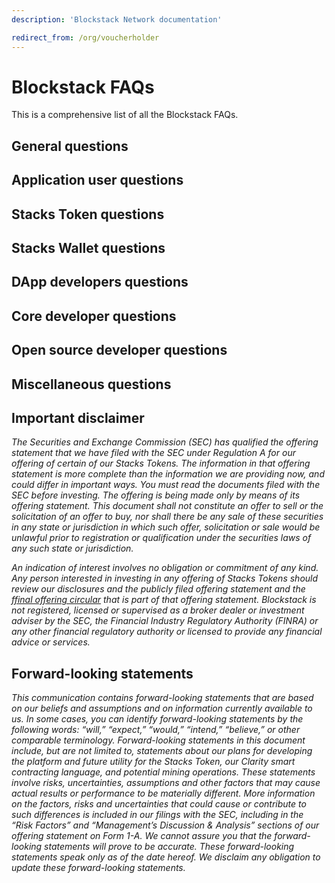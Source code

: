 ```yaml
---
description: 'Blockstack Network documentation'

redirect_from: /org/voucherholder
---
```


# Blockstack FAQs

This is a comprehensive list of all the Blockstack FAQs.

## General questions

<!-- {% for faq in site.data.theFAQs.faqs %} -->
<!--    {% if faq.category == 'general' %} -->
<!-- ### {{ faq.question }} -->
<!-- <div class="faq-answer"> -->
<!-- {{ faq.answer }} -->
<!-- </div> -->
<!--   {% endif %} -->
<!-- {% endfor %} -->

## Application user questions

<!-- {% for faq in site.data.theFAQs.faqs %} -->
<!--    {% if faq.category == 'appusers' %} -->
<!-- ### {{ faq.question }} -->
<!-- <div class="faq-answer"> -->
<!-- {{ faq.answer }} -->
<!-- </div> -->
<!--   {% endif %} -->
<!-- {% endfor %} -->

## Stacks Token questions

<!-- {% for faq in site.data.theFAQs.faqs %} -->
<!--    {% if faq.category == 'tokens' %} -->
<!-- ### {{ faq.question }} -->
<!-- <div class="faq-answer"> -->
<!-- {{ faq.answer }} -->
<!-- </div> -->
<!--   {% endif %} -->
<!-- {% endfor %} -->

## Stacks Wallet questions

<!-- {% for faq in site.data.theFAQs.faqs %} -->
<!--    {% if faq.category == 'wallet' %} -->
<!-- ### {{ faq.question }} -->
<!-- <div class="faq-answer"> -->
<!-- {{ faq.answer }} -->
<!-- </div> -->
<!--   {% endif %} -->
<!-- {% endfor %} -->

## DApp developers questions

<!-- {% for faq in site.data.theFAQs.faqs %} -->
<!--    {% if faq.category == 'dappdevs' %} -->
<!-- ### {{ faq.question }} -->
<!-- <div class="faq-answer"> -->
<!-- {{ faq.answer }} -->
<!-- </div> -->
<!--   {% endif %} -->
<!-- {% endfor %} -->

## Core developer questions

<!-- {% for faq in site.data.theFAQs.faqs %} -->
<!--    {% if faq.category == 'coredevs' %} -->
<!-- ### {{ faq.question }} -->
<!-- <div class="faq-answer"> -->
<!-- {{ faq.answer }} -->
<!-- </div> -->
<!--   {% endif %} -->
<!-- {% endfor %} -->

## Open source developer questions

<!-- {% for faq in site.data.theFAQs.faqs %} -->
<!--    {% if faq.category == 'opensource' %} -->
<!-- ### {{ faq.question }} -->
<!-- <div class="faq-answer"> -->
<!-- {{ faq.answer }} -->
<!-- </div> -->
<!--   {% endif %} -->
<!-- {% endfor %} -->

## Miscellaneous questions

<!-- {% for faq in site.data.theFAQs.faqs %} -->
<!--    {% if faq.category == 'miscquest' %} -->
<!-- ### {{ faq.question }} -->
<!-- <div class="faq-answer"> -->
<!-- {{ faq.answer }} -->
<!-- </div> -->
<!--   {% endif %} -->
<!-- {% endfor %} -->

## Important disclaimer

_The Securities and Exchange Commission (SEC) has qualified the offering statement that we have filed with the SEC under Regulation A for our offering of certain of our Stacks Tokens. The information in that offering statement is more complete than the information we are providing now, and could differ in important ways. You must read the documents filed with the SEC before investing. The offering is being made only by means of its offering statement. This document shall not constitute an offer to sell or the solicitation of an offer to buy, nor shall there be any sale of these securities in any state or jurisdiction in which such offer, solicitation or sale would be unlawful prior to registration or qualification under the securities laws of any such state or jurisdiction._

_An indication of interest involves no obligation or commitment of any kind. Any person interested in investing in any offering of Stacks Tokens should review our disclosures and the publicly filed offering statement and the f<a href='https://stackstoken.com/circular'>final offering circular</a> that is part of that offering statement. Blockstack is not registered, licensed or supervised as a broker dealer or investment adviser by the SEC, the Financial Industry Regulatory Authority (FINRA) or any other financial regulatory authority or licensed to provide any financial advice or services._

## Forward-looking statements

_This communication contains forward-looking statements that are based on our beliefs and assumptions and on information currently available to us. In some cases, you can identify forward-looking statements by the following words: “will,” “expect,” “would,” “intend,” “believe,” or other comparable terminology. Forward-looking statements in this document include, but are not limited to, statements about our plans for developing the platform and future utility for the Stacks Token, our Clarity smart contracting language, and potential mining operations. These statements involve risks, uncertainties, assumptions and other factors that may cause actual results or performance to be materially different. More information on the factors, risks and uncertainties that could cause or contribute to such differences is included in our filings with the SEC, including in the “Risk Factors” and “Management’s Discussion & Analysis” sections of our offering statement on Form 1-A. We cannot assure you that the forward-looking statements will prove to be accurate. These forward-looking statements speak only as of the date hereof. We disclaim any obligation to update these forward-looking statements._
